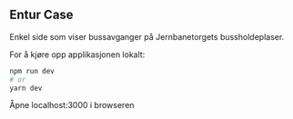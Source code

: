 ## Entur Case

Enkel side som viser bussavganger på Jernbanetorgets bussholdeplaser.

For å kjøre opp applikasjonen lokalt:

```bash
npm run dev
# or
yarn dev
```

Åpne localhost:3000 i browseren
